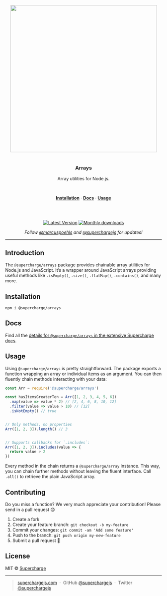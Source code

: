 <div align="center">
  <a href="https://superchargejs.com">
    <img width="471" style="max-width:100%;" src="https://superchargejs.com/images/supercharge-text.svg" />
  </a>
  <br/>
  <br/>
  <p>
    <h3>Arrays</h3>
  </p>
  <p>
    Array utilities for Node.js.
  </p>
  <br/>
  <p>
    <a href="#installation"><strong>Installation</strong></a> ·
    <a href="#Docs"><strong>Docs</strong></a> ·
    <a href="#usage"><strong>Usage</strong></a>
  </p>
  <br/>
  <br/>
  <p>
    <a href="https://www.npmjs.com/package/@supercharge/arrays"><img src="https://img.shields.io/npm/v/@supercharge/arrays.svg" alt="Latest Version"></a>
    <a href="https://www.npmjs.com/package/@supercharge/arrays"><img src="https://img.shields.io/npm/dm/@supercharge/arrays.svg" alt="Monthly downloads"></a>
  </p>
  <p>
    <em>Follow <a href="http://twitter.com/marcuspoehls">@marcuspoehls</a> and <a href="http://twitter.com/superchargejs">@superchargejs</a> for updates!</em>
  </p>
</div>

---

## Introduction
The `@supercharge/arrays` package provides chainable array utilities for Node.js and JavaScript. It’s a wrapper around JavaScript arrays providing useful methods like `.isEmpty()`, `.size()`, `.flatMap()`, `.contains()`, and many more.


## Installation

```
npm i @supercharge/arrays
```


## Docs
Find all the [details for `@supercharge/arrays` in the extensive Supercharge docs](https://superchargejs.com/docs/arrays).


## Usage
Using `@supercharge/arrays` is pretty straightforward. The package exports a function wrapping an array or individual items as an argument. You can then fluently chain methods interacting with your data:

```js
const Arr = require('@supercharge/arrays')

const hasItemsGreaterTen = Arr([1, 2, 3, 4, 5, 6])
  .map(value => value * 2) // [2, 4, 6, 8, 10, 12]
  .filter(value => value > 10) // [12]
  .isNotEmpty() // true


// Only methods, no properties
Arr([1, 2, 3]).length() // 3


// Supports callbacks for `.includes`:
Arr([1, 2, 3]).includes(value => {
  return value > 2
})
```

Every method in the chain returns a `@supercharge/array` instance. This way, you can chain further methods without leaving the fluent interface. Call `.all()` to retrieve the plain JavaScript array.


## Contributing
Do you miss a function? We very much appreciate your contribution! Please send in a pull request 😊

1.  Create a fork
2.  Create your feature branch: `git checkout -b my-feature`
3.  Commit your changes: `git commit -am 'Add some feature'`
4.  Push to the branch: `git push origin my-new-feature`
5.  Submit a pull request 🚀


## License
MIT © [Supercharge](https://superchargejs.com)

---

> [superchargejs.com](https://superchargejs.com) &nbsp;&middot;&nbsp;
> GitHub [@superchargejs](https://github.com/superchargejs/) &nbsp;&middot;&nbsp;
> Twitter [@superchargejs](https://twitter.com/superchargejs)
